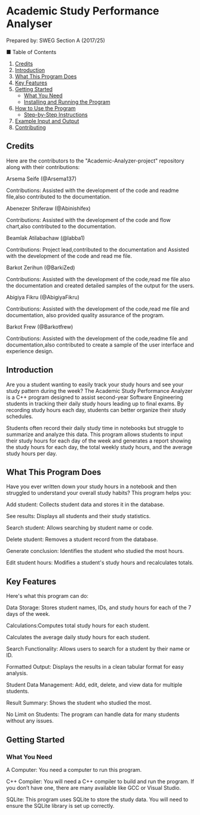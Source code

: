 # Academic Study Performance Analyser 
Prepared by: SWEG Section A (2017/25)

■ Table of Contents

1. [Credits](#credits)
2. [Introduction](#introduction)
3. [What This Program Does](#what-this-program-does)
4. [Key Features](#key-features)
5. [Getting Started](#getting-started)
   - [What You Need](#what-you-need)
   - [Installing and Running the Program](#installing-and-running-the-program)
6. [How to Use the Program](#how-to-use-the-program)
   - [Step-by-Step Instructions](#step-by-step-instructions)
7. [Example Input and Output](#example-input-and-output)
8. [Contributing](#contributing)
   
## Credits

Here are the contributors to the "Academic-Analyzer-project" repository along with their contributions:

Arsema Seife (@Arsema137)

Contributions: Assisted with the development of the code and readme file,also contributed to the documentation.

Abenezer Shiferaw (@Abinishifex)

Contributions: Assisted with the development of the code and flow chart,also contributed to the documentation.

Beamlak Atilabachaw (@labba1)

Contributions: Project lead,contributed to the documentation and Assisted with the development of the code and read me file.

Barkot Zerihun (@BarkiZed)

Contributions: Assisted with the development of the code,read me file also the documentation and created detailed samples of the output for the users.

Abigiya Fikru (@AbigiyaFikru)

Contributions: Assisted with the development of the code,read me file and documentation, also provided quality assurance of the program.

Barkot Frew (@Barkotfrew)

Contributions:  Assisted with the development of the code,readme file and documentation,also contributed to create a sample of the user interface and experience design.

## Introduction

Are you a student wanting to easily track your study hours and see your study pattern during the week? The Academic Study Performance Analyzer is a C++ program designed to assist second-year Software Engineering students in tracking their daily study hours leading up to final exams. By recording study hours each day, students can better organize their study schedules.

Students often record their daily study time in notebooks but struggle to summarize and analyze this data. This program allows students to input their study hours for each day of the week and generates a report showing the study hours for each day, the total weekly study hours, and the average study hours per day.

## What This Program Does

Have you ever written down your study hours in a notebook and then struggled to understand your overall study habits? This program helps you:                       

Add student: Collects student data and stores it in the database.

See results: Displays all students and their study statistics.

Search student: Allows searching by student name or code.

Delete student: Removes a student record from the database.

Generate conclusion: Identifies the student who studied the most hours.

Edit student hours: Modifies a student's study hours and recalculates totals.

## Key Features
Here's what this program can do:

Data Storage: Stores student names, IDs, and study hours for each of the 7 days of the week.

Calculations:Computes total study hours for each student.

Calculates the average daily study hours for each student.

Search Functionality: Allows users to search for a student by their name or ID.

Formatted Output: Displays the results in a clean tabular format for easy analysis.

Student Data Management: Add, edit, delete, and view data for multiple students.

Result Summary: Shows the student who studied the most.

No Limit on Students: The program can handle data for many students without any issues.

## Getting Started
### What You Need

A Computer: You need a computer to run this program.

C++ Compiler: You will need a C++ compiler to build and run the program. If you don’t have one, there are many available like GCC or Visual Studio.

SQLite: This program uses SQLite to store the study data. You will need to ensure the SQLite library is set up correctly.
